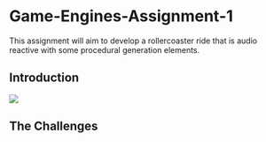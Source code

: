 # Game-Engines-Assignment-1
This assignment will aim to develop a rollercoaster ride that is audio reactive with some procedural generation elements. 
## Introduction 
![](README_Pictures/Audiosurf%20example.jpg)

## The Challenges 
